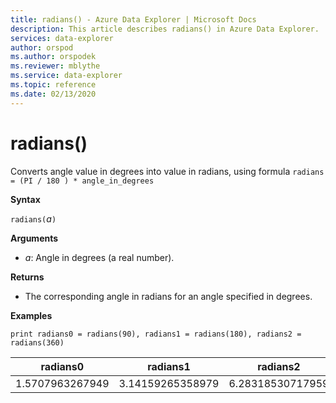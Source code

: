```yaml
---
title: radians() - Azure Data Explorer | Microsoft Docs
description: This article describes radians() in Azure Data Explorer.
services: data-explorer
author: orspod
ms.author: orspodek
ms.reviewer: mblythe
ms.service: data-explorer
ms.topic: reference
ms.date: 02/13/2020
---
```

# radians()

Converts angle value in degrees into value in radians, using formula `radians = (PI / 180 ) * angle_in_degrees`

**Syntax**

`radians(`*a*`)`

**Arguments**

* *a*: Angle in degrees (a real number).

**Returns**

* The corresponding angle in radians for an angle specified in degrees. 

**Examples**

```kusto
print radians0 = radians(90), radians1 = radians(180), radians2 = radians(360) 

```

|radians0|radians1|radians2|
|---|---|---|
|1.5707963267949|3.14159265358979|6.28318530717959|